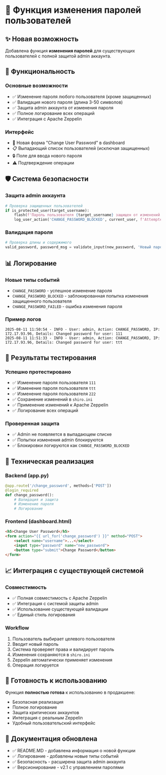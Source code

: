 # 🔑 Функция изменения паролей пользователей

## ✨ Новая возможность

Добавлена функция **изменения паролей** для существующих пользователей с полной защитой admin аккаунта.

## 🎯 Функциональность

### Основные возможности
- ✅ Изменение пароля любого пользователя (кроме защищенных)
- ✅ Валидация нового пароля (длина 3-50 символов)
- ✅ Защита admin аккаунта от изменения пароля
- ✅ Полное логирование всех операций
- ✅ Интеграция с Apache Zeppelin

### Интерфейс
- 🎨 Новая форма "Change User Password" в dashboard
- 📋 Выпадающий список пользователей (исключая защищенных)
- 🔒 Поле для ввода нового пароля
- ⚠️ Подтверждение операции

## 🛡️ Система безопасности

### Защита admin аккаунта
```python
# Проверка защищенных пользователей
if is_protected_user(target_username):
    flash(f'Пароль пользователя {target_username} защищен от изменений', 'error')
    log_user_action('CHANGE_PASSWORD_BLOCKED', current_user, f'Attempted to change password for protected user: {target_username}')
```

### Валидация пароля
```python
# Проверка длины и содержимого
valid_password, password_msg = validate_input(new_password, 'Новый пароль', 3, 50)
```

## 📊 Логирование

### Новые типы событий
- `CHANGE_PASSWORD` - успешное изменение пароля
- `CHANGE_PASSWORD_BLOCKED` - заблокированная попытка изменения защищенного пользователя
- `CHANGE_PASSWORD_FAILED` - ошибка изменения пароля

### Пример логов
```
2025-08-11 11:50:54 - INFO - User: admin, Action: CHANGE_PASSWORD, IP: 172.17.93.96, Details: Changed password for user: 111
2025-08-11 11:51:33 - INFO - User: admin, Action: CHANGE_PASSWORD, IP: 172.17.93.96, Details: Changed password for user: ttt
```

## 🧪 Результаты тестирования

### Успешно протестировано
- ✅ Изменение пароля пользователя `111`
- ✅ Изменение пароля пользователя `ttt`
- ✅ Изменение пароля пользователя `222`
- ✅ Сохранение изменений в `shiro.ini`
- ✅ Применение изменений к Apache Zeppelin
- ✅ Логирование всех операций

### Проверенная защита
- ✅ Admin не появляется в выпадающем списке
- ✅ Попытки изменения admin блокируются
- ✅ Блокировки логируются как `CHANGE_PASSWORD_BLOCKED`

## 🔧 Техническая реализация

### Backend (app.py)
```python
@app.route('/change_password', methods=['POST'])
@login_required
def change_password():
    # Валидация и защита
    # Изменение пароля
    # Логирование
```

### Frontend (dashboard.html)
```html
<h5>Change User Password</h5>
<form action="{{ url_for('change_password') }}" method="POST">
    <select name="username">...</select>
    <input type="password" name="new_password">
    <button type="submit">Change Password</button>
</form>
```

## 📈 Интеграция с существующей системой

### Совместимость
- ✅ Полная совместимость с Apache Zeppelin
- ✅ Интеграция с системой защиты admin
- ✅ Использование существующей валидации
- ✅ Единый стиль логирования

### Workflow
1. Пользователь выбирает целевого пользователя
2. Вводит новый пароль
3. Система проверяет права и валидирует пароль
4. Изменения сохраняются в `shiro.ini`
5. Zeppelin автоматически применяет изменения
6. Операция логируется

## 🎉 Готовность к использованию

Функция **полностью готова** к использованию в продакшене:
- Безопасная реализация
- Полное логирование
- Защита критических аккаунтов
- Интеграция с реальным Zeppelin
- Удобный пользовательский интерфейс

## 📝 Документация обновлена

- ✅ README.MD - добавлена информация о новой функции
- ✅ Логирование - добавлены новые типы событий
- ✅ Безопасность - расширена защита admin аккаунта
- ✅ Версионирование - v2.1 с управлением паролями